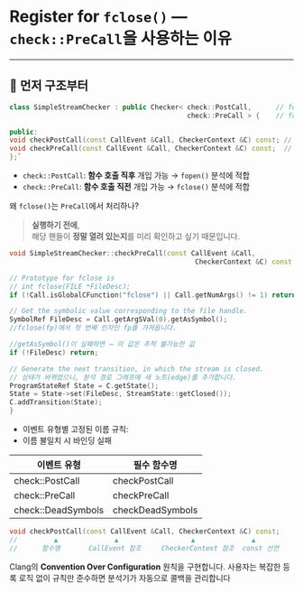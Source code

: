 # Register for `fclose()` — `check::PreCall`을 사용하는 이유

---

## 🧠 먼저 구조부터

```cpp
class SimpleStreamChecker : public Checker< check::PostCall,      // fopen용 
                                            check::PreCall > {    // fclose용

public:  
void checkPostCall(const CallEvent &Call, CheckerContext &C) const; // fopen 
void checkPreCall(const CallEvent &Call, CheckerContext &C) const;  // fclose 
};`
```


- `check::PostCall`: **함수 호출 직후** 개입 가능 → `fopen()` 분석에 적합
- `check::PreCall`: **함수 호출 직전** 개입 가능 → `fclose()` 분석에 적합

 왜 `fclose()`는 `PreCall`에서 처리하나?

>**실행하기 전에**,  
  해당 핸들이 **정말 열려 있는지**를 미리 확인하고 싶기 때문입니다.


```cpp
void SimpleStreamChecker::checkPreCall(const CallEvent &Call, 
                                              CheckerContext &C) const { 

// Prototype for fclose is 
// int fclose(FILE *FileDesc); 
if (!Call.isGlobalCFunction("fclose") || Call.getNumArgs() != 1) return; 

// Get the symbolic value corresponding to the file handle. 
SymbolRef FileDesc = Call.getArgSVal(0).getAsSymbol(); 
//fclose(fp)에서 첫 번째 인자인 fp를 가져옵니다.

//getAsSymbol()이 실패하면 → 이 값은 추적 불가능한 값
if (!FileDesc) return;

// Generate the next transition, in which the stream is closed.
// 상태가 바뀌었으니, 분석 경로 그래프에 새 노트(edge)를 추가합니다.
ProgramStateRef State = C.getState(); 
State = State->set(FileDesc, StreamState::getClosed());
C.addTransition(State); 
}
```


- 이벤트 유형별 고정된 이름 규칙:
- 이름 불일치 시 바인딩 실패

| 이벤트 유형             | 필수 함수명           |
| ------------------ | ---------------- |
| check::PostCall    | checkPostCall    |
| check::PreCall     | checkPreCall     |
| check::DeadSymbols | checkDeadSymbols |
```cpp
void checkPostCall(const CallEvent &Call, CheckerContext &C) const;
//         ▲              ▲                  ▲              ▲
//      함수명       CallEvent 참조     CheckerContext 참조  const 선언
```

Clang의 **Convention Over Configuration** 원칙을 구현합니다. 사용자는 복잡한 등록 로직 없이 규칙만 준수하면 분석기가 자동으로 콜백을 관리합니다
